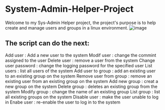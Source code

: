 # System-Admin-Helper-Project
Welcome to my Sys-Admin Helper project, the project's purpose is to help create and manage users and groups in a linux environment.
![image](https://github.com/Adel-Nasser-Eid/System-Admin-Helper-Project/assets/135515358/e2e431e8-948b-4e10-92d5-ed4ab5cc193a)

The script can do the next:
------------------------------------------------------------
Add user : Add a new user to the system
Modif user : change the commint assigned to the user
Delete user : remove a user from the system
Change user password : change the logging password for the specified user
List users : list all users of the system
Add user to group : add an existing user to an existing group on the system
Remove user from group : remove an existing user from an existing group on the system
Add new group : creat a new group on the system
Delete group : deletes an existing group from the system
Modify group : change the name of an existing group
List group : list all existing groups on the system
Disable user : make the user unable to log in
Enabe user : re-enable the user to log in to the system
